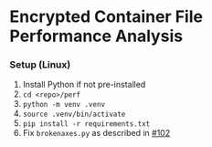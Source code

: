 # Encrypted Container File Performance Analysis

### Setup (Linux)
1. Install Python if not pre-installed
2. `cd <repo>/perf`
3. `python -m venv .venv`
4. `source .venv/bin/activate`
5. `pip install -r requirements.txt`
6. Fix `brokenaxes.py` as described in [#102](https://github.com/bendichter/brokenaxes/issues/102#issuecomment-1832827619)

